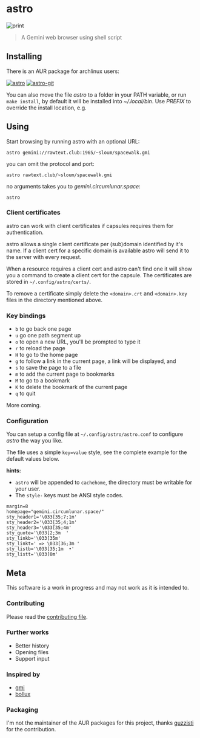 # astro

![print](https://github.com/blmayer/astro/blob/main/astro.png?raw=true)
> A Gemini web browser using shell script


## Installing

There is an AUR package for archlinux users:

[![astro](https://img.shields.io/aur/version/astro?label=astro&logo=arch-linux)](https://aur.archlinux.org/packages/astro)
[![astro-git](https://img.shields.io/aur/version/astro-git?label=astro-git&logo=arch-linux)](https://aur.archlinux.org/packages/astro-git)

You can also move the file *astro* to a folder in your PATH variable, 
or run `make install`, by default it will be installed into *~/.local/bin*.
Use *PREFIX* to override the install location, e.g.




## Using

Start browsing by running astro with an optional URL:

`astro gemini://rawtext.club:1965/~sloum/spacewalk.gmi`

you can omit the protocol and port:

`astro rawtext.club/~sloum/spacewalk.gmi`

no arguments takes you to *gemini.circumlunar.space*:

`astro`

### Client certificates

astro can work with client certificates if capsules requires them for authentication.

astro allows a single client certificate per (sub)domain identified by it's name. If a client cert for a specific domain is available astro will send it to the server with every request.

When a resource requires a client cert and astro can't find one it will show you a command to create a client cert for the capsule. The certificates are stored in `~/.config/astro/certs/`.

To remove a certificate simply delete the `<domain>.crt` and `<domain>.key` files in the directory mentioned above.

### Key bindings

- `b` to go back one page
- `u` go one path segment up
- `o` to open a new URL, you'll be prompted to type it
- `r` to reload the page
- `H` to go to the home page
- `g` to follow a link in the current page, a link will be displayed, and
- `s` to save the page to a file
- `m` to add the current page to bookmarks
- `M` to go to a bookmark
- `K` to delete the bookmark of the current page
- `q` to quit

More coming.

### Configuration

You can setup a config file at `~/.config/astro/astro.conf` to configure *astro* the way you like.

The file uses a simple `key=value` style, see the complete example for the default values below.

**hints:**
* `astro` will be appended to `cachehome`, the directory must be writable for your user.
* The `style-` keys must be ANSI style codes.

```
margin=8
homepage="gemini.circumlunar.space/"
sty_header1='\033[35;7;1m'
sty_header2='\033[35;4;1m'
sty_header3='\033[35;4m'
sty_quote='\033[2;3m  '
sty_linkb='\033[35m'
sty_linkt=' => \033[36;3m '
sty_listb='\033[35;1m  •'
sty_listt='\033[0m'
```

## Meta

This software is a work in progress and may not work as it is intended to.


### Contributing

Please read the [contributing file](CONTRIBUTING.md).


### Further works

- Better history
- Opening files
- Support input


### Inspired by

- [gmi](https://sr.ht/~chambln/gmi/)
- [bollux](https://sr.ht/~acdw/bollux/)


### Packaging

I'm not the maintainer of the AUR packages for this project,
thanks [guzzisti](https://aur.archlinux.org/account/guzzisti) for the contribution.
